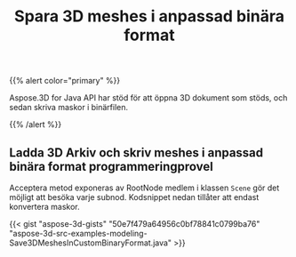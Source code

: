 ﻿---
title: Spara 3D meshes i anpassad binära format
type: docs
weight: 30
url: /sv/java/save-3d-meshes-in-custom-binary-format/
description: Aspose.3D for Java API har stöd för att öppna 3D dokument som stöds, och sedan skriva maskor i binärfilen.
---
{{% alert color="primary" %}} 

Aspose.3D for Java API har stöd för att öppna 3D dokument som stöds, och sedan skriva maskor i binärfilen.

{{% /alert %}} 
## **Ladda 3D Arkiv och skriv meshes i anpassad binära format programmeringprovel**
Acceptera metod exponeras av RootNode medlem i klassen `Scene` gör det möjligt att besöka varje subnod. Kodsnippet nedan tillåter att endast konvertera maskor.

{{< gist "aspose-3d-gists" "50e7f479a64956c0bf78841c0799ba76" "aspose-3d-src-examples-modeling-Save3DMeshesInCustomBinaryFormat.java" >}}
